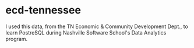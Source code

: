 # ecd-tennessee
I used this data, from the TN Economic &amp; Community Development Dept., to learn PostreSQL during Nashville Software School's Data Analytics program.

